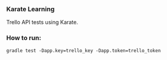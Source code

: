 ### Karate Learning
Trello API tests using Karate.

### How to run:
`gradle test -Dapp.key=trello_key -Dapp.token=trello_token`